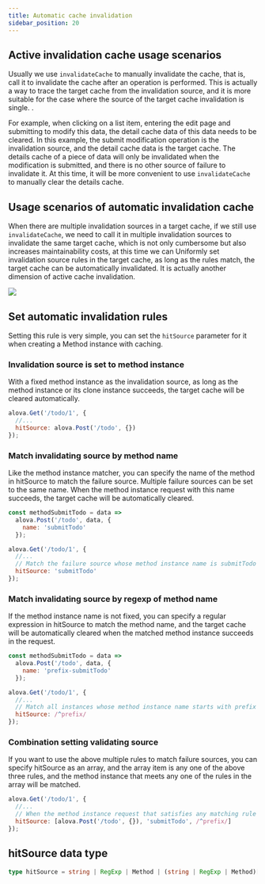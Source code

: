 ```yaml
---
title: Automatic cache invalidation
sidebar_position: 20
---
```


## Active invalidation cache usage scenarios

Usually we use `invalidateCache` to manually invalidate the cache, that is, call it to invalidate the cache after an operation is performed. This is actually a way to trace the target cache from the invalidation source, and it is more suitable for the case where the source of the target cache invalidation is single. .

For example, when clicking on a list item, entering the edit page and submitting to modify this data, the detail cache data of this data needs to be cleared. In this example, the submit modification operation is the invalidation source, and the detail cache data is the target cache. The details cache of a piece of data will only be invalidated when the modification is submitted, and there is no other source of failure to invalidate it. At this time, it will be more convenient to use `invalidateCache` to manually clear the details cache.

## Usage scenarios of automatic invalidation cache

When there are multiple invalidation sources in a target cache, if we still use `invalidateCache`, we need to call it in multiple invalidation sources to invalidate the same target cache, which is not only cumbersome but also increases maintainability costs, at this time we can Uniformly set invalidation source rules in the target cache, as long as the rules match, the target cache can be automatically invalidated. It is actually another dimension of active cache invalidation.

![](https://user-images.githubusercontent.com/29848971/218662359-d7b999ba-2203-40e0-8152-f4159a6fb8e3.png)

## Set automatic invalidation rules

Setting this rule is very simple, you can set the `hitSource` parameter for it when creating a Method instance with caching.

### Invalidation source is set to method instance

With a fixed method instance as the invalidation source, as long as the method instance or its clone instance succeeds, the target cache will be cleared automatically.

```javascript
alova.Get('/todo/1', {
  //...
  hitSource: alova.Post('/todo', {})
});
```

### Match invalidating source by method name

Like the method instance matcher, you can specify the name of the method in hitSource to match the failure source. Multiple failure sources can be set to the same name. When the method instance request with this name succeeds, the target cache will be automatically cleared.

```javascript
const methodSubmitTodo = data =>
  alova.Post('/todo', data, {
    name: 'submitTodo'
  });

alova.Get('/todo/1', {
  //...
  // Match the failure source whose method instance name is submitTodo
  hitSource: 'submitTodo'
});
```

### Match invalidating source by regexp of method name

If the method instance name is not fixed, you can specify a regular expression in hitSource to match the method name, and the target cache will be automatically cleared when the matched method instance succeeds in the request.

```javascript
const methodSubmitTodo = data =>
  alova.Post('/todo', data, {
    name: 'prefix-submitTodo'
  });

alova.Get('/todo/1', {
  //...
  // Match all instances whose method instance name starts with prefix
  hitSource: /^prefix/
});
```

### Combination setting validating source

If you want to use the above multiple rules to match failure sources, you can specify hitSource as an array, and the array item is any one of the above three rules, and the method instance that meets any one of the rules in the array will be matched.

```javascript
alova.Get('/todo/1', {
  //...
  // When the method instance request that satisfies any matching rule in the array succeeds, the cache will be invalidated
  hitSource: [alova.Post('/todo', {}), 'submitTodo', /^prefix/]
});
```

## hitSource data type

```typescript
type hitSource = string | RegExp | Method | (string | RegExp | Method)[];
```
